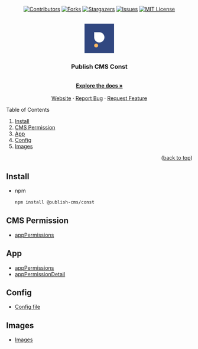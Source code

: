 <div id="top"></div>

<!-- PROJECT SHIELDS -->
<div align="center">

[![Contributors][contributors-shield]][contributors-url]
[![Forks][forks-shield]][forks-url]
[![Stargazers][stars-shield]][stars-url]
[![Issues][issues-shield]][issues-url]
[![MIT License][license-shield]][license-url]

</div>
<!-- PROJECT LOGO -->
<br />
<div align="center">
  <a href="https://publish.vn">
    <img src="logo.png" alt="Logo" width="80" height="80">
  </a>
  <h3 align="center">Publish CMS Const</h3>
  <p align="center">
    <br />
    <a href="#"><strong>Explore the docs »</strong></a>
    <br />
    <br />
    <a href="https://publish.vn">Website</a>
    ·
    <a href="https://github.com/publish-cms/const/issues">Report Bug</a>
    ·
    <a href="https://github.com/publish-cms/const/issues">Request Feature</a>
  </p>
</div>

<!-- TABLE OF CONTENTS -->
<summary>Table of Contents</summary>
<ol>
  <li><a href="#install">Install</a></li>
  <li><a href="#cms-permission">CMS Permission</a></li>
  <li><a href="#app">App</a></li>
  <li><a href="#config">Config</a></li>
  <li><a href="#images">Images</a></li>
</ol>
<p align="right">(<a href="#top">back to top</a>)</p>

<!-- GETTING STARTED -->

## Install

- npm
  ```sh
  npm install @publish-cms/const
  ```

## CMS Permission

  <ul>
    <li><a href="/src/permission/index.ts#L1">appPermissions</a></li>
  </ul>

## App

  <ul>
    <li><a href="/src/app/index.ts#L1">appPermissions</a></li>
    <li><a href="/src/app/index.ts#L9">appPermissionDetail</a></li>
  </ul>

## Config

  <ul>
    <li><a href="/src/config.ts#L1">Config file</a></li>
  </ul>

## Images

  <ul>
    <li><a href="/src/images/index.ts#L1">Images</a></li>
  </ul>

[contributors-shield]: https://img.shields.io/github/contributors/publish-cms/const.svg?style=for-the-badge
[contributors-url]: https://github.com/publish-cms/const/graphs/contributors
[forks-shield]: https://img.shields.io/github/forks/publish-cms/const.svg?style=for-the-badge
[forks-url]: https://github.com/publish-cms/const/network/members
[stars-shield]: https://img.shields.io/github/stars/publish-cms/const.svg?style=for-the-badge
[stars-url]: https://github.com/publish-cms/const/stargazers
[issues-shield]: https://img.shields.io/github/issues/publish-cms/const.svg?style=for-the-badge
[issues-url]: https://github.com/publish-cms/const/issues
[license-shield]: https://img.shields.io/github/license/publish-cms/const.svg?style=for-the-badge
[license-url]: https://github.com/publish-cms/const/blob/master/LICENSE
